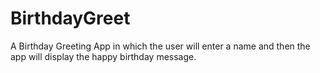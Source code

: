 # BirthdayGreet

A Birthday Greeting App in which the user will enter a name and then the app will display the happy birthday message.
